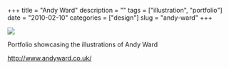 +++
title = "Andy Ward"
description = ""
tags = ["illustration", "portfolio"]
date = "2010-02-10"
categories = ["design"]
slug = "andy-ward"
+++


 

  <div id="screens-thumbs" class="clearfix">
    <div class="txt-center" id="design-submission"><a href="http://www.andyward.co.uk/"><img id='bluga-thumbnail-2298' class='bluga-thumbnail large' src='//media.konigi.com/bluga/
wt4b7280374035c_large.jpg'/></a></div>  
  </div>   
<p>Portfolio showcasing the illustrations of Andy Ward</p>

<p><a href="http://www.andyward.co.uk/">http://www.andyward.co.uk/</a></p>





